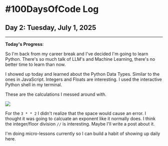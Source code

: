# #100DaysOfCode Log

## Day 2: Tuesday, July 1, 2025

<hr>

**Today's Progress**:

So I'm back from my career break and I've decided I'm going to learn Python. There's so much talk of LLM's and Machine Learning, there's no better time to learn than now.

I showed up today and learned about the Python Data Types. Similar to the ones in JavaScript. Integers and Floats are interesting. I used the interactive Python shell in my terminal.

These are the calculations I messed around with.

![](https://i.imgur.com/aPR3ODE.png)

For the `3 * * 2` I didn't realize that the space would cause an error. I thought it was going to calcuate an exponent like it normally does. I think the integer/floor division `//` is interesting. Maybe I'll write a post about it.

I'm doing micro-lessons currently so I can build a habit of showing up daily here.
